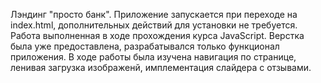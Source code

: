 Лэндинг "просто банк".
Приложение запускается при переходе на index.html, дополнительных действий для установки не требуется. 
Работа выполненная в ходе прохождения курса JavaScript. Верстка была уже предоставлена, разрабатывался только функционал приложения.
В ходе работы была изучена навигация по странице, ленивая загрузка изображенй, имплементация слайдера с отзывами. 
